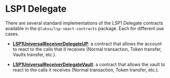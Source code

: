 # LSP1 Delegate

There are several standard implementations of the LSP1 Delegate contracts available in the `@lukso/lsp-smart-contracts` package. Each for different use cases.

- **[LSP1UniversalReceiverDelegateUP](./contracts/LSP1UniversalReceiver/LSP1UniversalReceiverDelegateUP/LSP1UniversalReceiverDelegateUP.md)**: a contract that allows the account to react to the calls that it receives (Normal transaction, Token transfer, Vaults transfer, etc.).

- **[LSP1UniversalReceiverDelegateVault](./contracts/LSP1UniversalReceiver/LSP1UniversalReceiverDelegateVault/LSP1UniversalReceiverDelegateVault.md)**: a contract that allows the vault to react to the calls it receives (Normal transaction, Token transfer, etc.).
